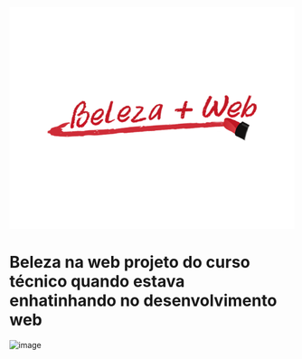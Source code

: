![logo](./img/logo.png)

<h1>Beleza na web projeto do curso técnico quando estava enhatinhando no desenvolvimento web </h1>

![image](https://user-images.githubusercontent.com/26152669/154366354-c9d79637-4dae-4ee2-852d-7039b22ffe4a.png)
